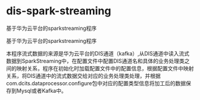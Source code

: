 # dis-spark-streaming
基于华为云平台的sparkstreaming程序


基于华为云平台的sparkstreaming程序

本程序流式数据的来源是华为云平台的DIS通道（kafka）,从DIS通道中读入流式数据到SparkStreaming中，在配置文件中配置DIS通道名和具体的业务处理类之间的映射关系，程序在初始化时加载配置文件中的配置信息，根据配置文件中映射关系，将DIS通道中的流式数据交给对应的业务处理类处理，并根据com.dcits.dataprocessor.configure包中对应的配置类型信息将加工后的数据保存到Mysql或者Kafka中。

